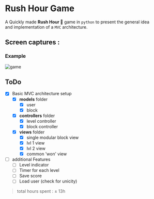# Rush Hour Game

A Quickly made **Rush Hour 🚗** game in `python` to present the general idea and implementation of a `MVC` architecture. 

## Screen captures :

### Example 
![game](img/rushHour.gif)

## ToDo 
- [X] Basic MVC architecture setup
  - [X] **models** folder
    - [x] user
    - [X] block
  - [X] **controllers** folder
    - [x] level controller
    - [X] block controller
  - [X] **views** folder
    - [X] single modular block view 
    - [X] lvl 1 view
    - [X] lvl 2 view
    - [X] common 'won' view 
- [ ] additional Features
  - [ ] Level indicator
  - [ ] Timer for each level
  - [ ] Save score 
  - [ ] Load user (check for unicity)

> total hours spent : ± 13h 